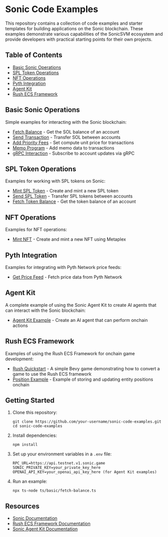 # Sonic Code Examples

This repository contains a collection of code examples and starter templates for building applications on the Sonic blockchain. These examples demonstrate various capabilities of the SonicSVM ecosystem and provide developers with practical starting points for their own projects.

## Table of Contents

- [Basic Sonic Operations](#basic-sonic-operations)
- [SPL Token Operations](#spl-token-operations)
- [NFT Operations](#nft-operations)
- [Pyth Integration](#pyth-integration)
- [Agent Kit](#agent-kit)
- [Rush ECS Framework](#rush-ecs-framework)

## Basic Sonic Operations

Simple examples for interacting with the Sonic blockchain:

- [Fetch Balance](ts/basic/fetch-balance.ts) - Get the SOL balance of an account
- [Send Transaction](ts/basic/send-transaction.ts) - Transfer SOL between accounts
- [Add Priority Fees](ts/basic/add-priority-fees) - Set compute unit price for transactions
- [Memo Program](ts/basic/memo-program.ts) - Add memo data to transactions
- [gRPC Interaction](ts/basic/gRPC-interaction.ts) - Subscribe to account updates via gRPC

## SPL Token Operations

Examples for working with SPL tokens on Sonic:

- [Mint SPL Token](ts/basic/mint-spl-token.ts) - Create and mint a new SPL token
- [Send SPL Token](ts/basic/send-spl-token.ts) - Transfer SPL tokens between accounts
- [Fetch Token Balance](ts/basic/fetch-token-balance.ts) - Get the token balance of an account

## NFT Operations

Examples for NFT operations:

- [Mint NFT](ts/nft/mint-nft.ts) - Create and mint a new NFT using Metaplex

## Pyth Integration

Examples for integrating with Pyth Network price feeds:

- [Get Price Feed](ts/pyth/get-price-feed.ts) - Fetch price data from Pyth Network

## Agent Kit

A complete example of using the Sonic Agent Kit to create AI agents that can interact with the Sonic blockchain:

- [Agent Kit Example](ts/agent-kit/index.ts) - Create an AI agent that can perform onchain actions

## Rush ECS Framework

Examples of using the Rush ECS Framework for onchain game development:

- [Rush Quickstart](rust/rush/) - A simple Bevy game demonstrating how to convert a game to use the Rush ECS framework
- [Position Example](rust/rush/position/) - Example of storing and updating entity positions onchain

## Getting Started

1. Clone this repository:

   ```
   git clone https://github.com/your-username/sonic-code-examples.git
   cd sonic-code-examples
   ```

2. Install dependencies:

   ```
   npm install
   ```

3. Set up your environment variables in a `.env` file:

   ```
   RPC_URL=https://api.testnet.v1.sonic.game
   SONIC_PRIVATE_KEY=your_private_key_here
   OPENAI_API_KEY=your_openai_api_key_here (for Agent Kit examples)
   ```

4. Run an example:
   ```
   npx ts-node ts/basic/fetch-balance.ts
   ```

## Resources

- [Sonic Documentation](https://docs.sonic.game/)
- [Rush ECS Framework Documentation](https://docs.sonic.game/developers/rush-ecs-framework/quickstart)
- [Sonic Agent Kit Documentation](https://github.com/sendaifun/sonic-agent-kit)
